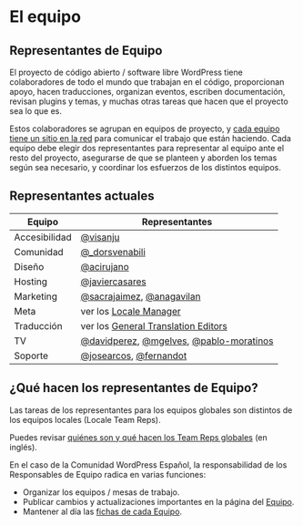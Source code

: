# El equipo

## Representantes de Equipo

El proyecto de código abierto / software libre WordPress tiene colaboradores de todo el mundo que trabajan en el código, proporcionan apoyo, hacen traducciones, organizan eventos, escriben documentación, revisan plugins y temas, y muchas otras tareas que hacen que el proyecto sea lo que es.

Estos colaboradores se agrupan en equipos de proyecto, y [cada equipo tiene un sitio en la red](https://es.wordpress.org/colabora/) para comunicar el trabajo que están haciendo. Cada equipo debe elegir dos representantes para representar al equipo ante el resto del proyecto, asegurarse de que se planteen y aborden los temas según sea necesario, y coordinar los esfuerzos de los distintos equipos.

## Representantes actuales

| Equipo |	Representantes |
|--------|-----------------|
| Accesibilidad |	[@visanju](https://profiles.wordpress.org/visanju/) |
| Comunidad |	[@_dorsvenabili](https://profiles.wordpress.org/_dorsvenabili/) |
| Diseño |	[@acirujano](https://profiles.wordpress.org/acirujano/) |
| Hosting |	[@javiercasares](https://profiles.wordpress.org/javiercasares/) |
| Marketing |	[@sacrajaimez](https://profiles.wordpress.org/sacrajaimez/), [@anagavilan](https://profiles.wordpress.org/anagavilan/) |
| Meta | 	ver los [Locale Manager](https://make.wordpress.org/polyglots/teams/?locale=es_ES) |
| Traducción | 	ver los [General Translation Editors](https://make.wordpress.org/polyglots/teams/?locale=es_ES) |
| TV |	[@davidperez](https://profiles.wordpress.org/davidperez/), [@mgelves](https://profiles.wordpress.org/mgelves/), [@pablo-moratinos](https://profiles.wordpress.org/pablo-moratinos/) |
| Soporte |	[@josearcos](https://profiles.wordpress.org/josearcos/), [@fernandot](https://profiles.wordpress.org/fernandot/) |

## ¿Qué hacen los representantes de Equipo?

Las tareas de los representantes para los equipos globales son distintos de los equipos locales (Locale Team Reps).

Puedes revisar [quiénes son y qué hacen los Team Reps globales](https://make.wordpress.org/updates/team-reps/) (en inglés).

En el caso de la Comunidad WordPress Español, la responsabilidad de los Responsables de Equipo radica en varias funciones:

- Organizar los equipos / mesas de trabajo.
- Publicar cambios y actualizaciones importantes en la página del [Equipo](https://es.wordpress.org/team/).
- Mantener al día las [fichas de cada Equipo](https://es.wordpress.org/colabora/).
